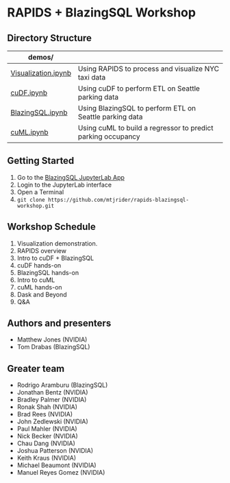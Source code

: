 # RAPIDS + BlazingSQL Workshop

## Directory Structure

| demos/ |  |
|--------|--|
| [Visualization.ipynb](demos/Visualization.ipynb) | Using RAPIDS to process and visualize NYC taxi data |
| [cuDF.ipynb](demos/cuDF.ipynb) | Using cuDF to perform ETL on Seattle parking data |
| [BlazingSQL.ipynb](demos/BlazingSQL.ipynb) | Using BlazingSQL to perform ETL on Seattle parking data |
| [cuML.ipynb](demos/cuML.ipynb) | Using cuML to build a regressor to predict parking occupancy |

## Getting Started

1. Go to the [BlazingSQL JupyterLab App](https://app.blazingsql.com/)
2. Login to the JupyterLab interface
3. Open a Terminal
4. `git clone https://github.com/mtjrider/rapids-blazingsql-workshop.git`

## Workshop Schedule

1. Visualization demonstration.
2. RAPIDS overview
3. Intro to cuDF + BlazingSQL
4. cuDF hands-on
5. BlazingSQL hands-on
6. Intro to cuML
7. cuML hands-on
8. Dask and Beyond
9. Q&A

## Authors and presenters

* Matthew Jones (NVIDIA)
* Tom Drabas (BlazingSQL)

## Greater team

* Rodrigo Aramburu (BlazingSQL)
* Jonathan Bentz (NVIDIA)
* Bradley Palmer (NVIDIA)
* Ronak Shah (NVIDIA)
* Brad Rees (NVIDIA)
* John Zedlewski (NVIDIA)
* Paul Mahler (NVIDIA)
* Nick Becker (NVIDIA)
* Chau Dang (NVIDIA)
* Joshua Patterson (NVIDIA)
* Keith Kraus (NVIDIA)
* Michael Beaumont (NVIDIA)
* Manuel Reyes Gomez (NVIDIA)
